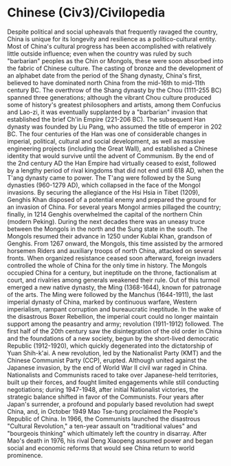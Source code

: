 # Chinese (Civ3)/Civilopedia

 
Despite political and social upheavals that frequently ravaged the country, China is unique for its longevity and resilience as a politico-cultural entity. Most of China's cultural progress has been accomplished with relatively little outside influence; even when the country was ruled by such "barbarian" peoples as the Chin or Mongols, these were soon absorbed into the fabric of Chinese culture. The casting of bronze and the development of an alphabet date from the period of the Shang dynasty, China's first, believed to have dominated north China from the mid-16th to mid-11th century BC. The overthrow of the Shang dynasty by the Chou (1111-255 BC) spanned three generations; although the vibrant Chou culture produced some of history's greatest philosophers and artists, among them Confucius and Lao-zi, it was eventually supplanted by a "barbarian" invasion that established the brief Ch'in Empire (221-206 BC). The subsequent Han dynasty was founded by Liu Pang, who assumed the title of emperor in 202 BC. The four centuries of the Han was one of considerable changes in imperial, political, cultural and social development, as well as massive engineering projects (including the Great Wall), and established a Chinese identity that would survive until the advent of Communism.
By the end of the 2nd century AD the Han Empire had virtually ceased to exist, followed by a lengthy period of rival kingdoms that did not end until 618 AD, when the T'ang dynasty came to power. The T'ang were followed by the Sung dynasties (960-1279 AD), which collapsed in the face of the Mongol invasions. By securing the allegiance of the Hsi Hsia in Tibet (1209), Genghis Khan disposed of a potential enemy and prepared the ground for an invasion of China. For several years Mongol armies pillaged the country; finally, in 1214 Genghis overwhelmed the capital of the northern Chin (modern Peking). During the next decades there was an uneasy truce between the Mongols in the north and the Sung state in the south. The Mongols resumed their advance in 1250 under Kublai Khan, grandson of Genghis. From 1267 onward, the Mongols, this time assisted by the armored horsemen Riders and auxiliary troops of north China, attacked on several fronts. When organized resistance ceased soon afterward, foreign invaders controlled the whole of China for the only time in history.
The Mongols occupied China for a century, but ineptitude on the throne, factionalism at court, and rivalries among generals weakened their rule. Out of this turmoil emerged a new native dynasty, the Ming (1368-1644), known for patronage of the arts. The Ming were followed by the Manchus (1644-1911), the last imperial dynasty of China, marked by continuous warfare, Western imperialism, rampant corruption and bureaucratic ineptitude. In the wake of the disastrous Boxer Rebellion, the imperial court could no longer maintain support among the peasantry and army; revolution (1911-1912) followed. The first half of the 20th century saw the disintegration of the old order in China and the foundations of a new society, begun by the short-lived democratic Republic (1912-1920), which quickly degenerated into the dictatorship of Yuan Shih-k'ai. A new revolution, led by the Nationalist Party (KMT) and the Chinese Communist Party (CCP), erupted. Although united against the Japanese invasion, by the end of World War II civil war raged in China. Nationalists and Communists raced to take over Japanese-held territories, built up their forces, and fought limited engagements while still conducting negotiations; during 1947-1948, after initial Nationalist victories, the strategic balance shifted in favor of the Communists. Four years after Japan's surrender, a profound and popularly based revolution had swept China, and, in October 1949 Mao Tse-tung proclaimed the People's Republic of China. In 1966, the Communists launched the disastrous "Cultural Revolution," a ten-year assault on "traditional values" and "bourgeois thinking" which ultimately left the country in disarray. After Mao's death in 1976, his rival Deng Xiaopeng assumed power and began social and economic reforms that would see China return to world prominence.